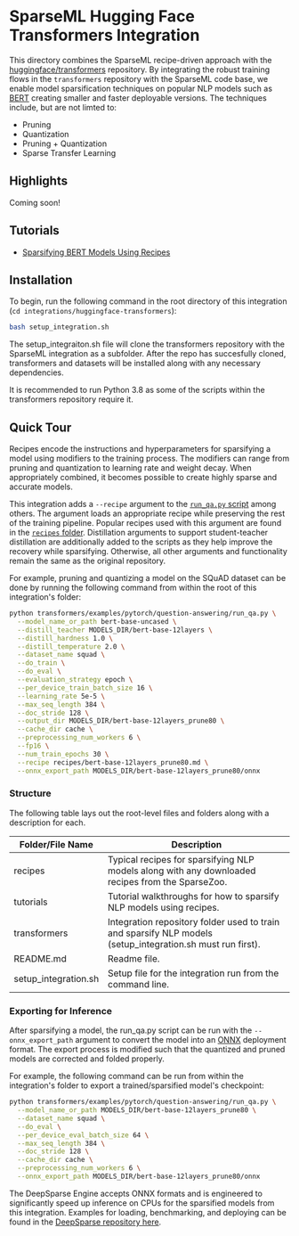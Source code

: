 <!--
Copyright (c) 2021 - present / Neuralmagic, Inc. All Rights Reserved.

Licensed under the Apache License, Version 2.0 (the "License");
you may not use this file except in compliance with the License.
You may obtain a copy of the License at

   http://www.apache.org/licenses/LICENSE-2.0

Unless required by applicable law or agreed to in writing,
software distributed under the License is distributed on an "AS IS" BASIS,
WITHOUT WARRANTIES OR CONDITIONS OF ANY KIND, either express or implied.
See the License for the specific language governing permissions and
limitations under the License.
-->

# SparseML Hugging Face Transformers Integration

This directory combines the SparseML recipe-driven approach with the
[huggingface/transformers](https://github.com/huggingface/transformers) repository.
By integrating the robust training flows in the `transformers` repository with the SparseML code base,
we enable model sparsification techniques on popular NLP models such as [BERT](https://arxiv.org/abs/1810.04805)
creating smaller and faster deployable versions.
The techniques include, but are not limted to:
- Pruning
- Quantization
- Pruning + Quantization
- Sparse Transfer Learning

## Highlights

Coming soon!

## Tutorials

- [Sparsifying BERT Models Using Recipes](https://github.com/neuralmagic/sparseml/blob/main/integrations/huggingface-transformers/tutorials/sparsifying_bert_using_recipes.md)

## Installation

To begin, run the following command in the root directory of this integration (`cd integrations/huggingface-transformers`):
```bash
bash setup_integration.sh
```

The setup_integraiton.sh file will clone the transformers repository with the SparseML integration as a subfolder.
After the repo has succesfully cloned, transformers and datasets will be installed along with any necessary dependencies.

It is recommended to run Python 3.8 as some of the scripts within the transformers repository require it.

## Quick Tour

Recipes encode the instructions and hyperparameters for sparsifying a model using modifiers to the training process.
The modifiers can range from pruning and quantization to learning rate and weight decay.
When appropriately combined, it becomes possible to create highly sparse and accurate models.

This integration adds a `--recipe` argument to the [`run_qa.py` script](https://github.com/neuralmagic/yolov3/blob/master/train.py) among others.
The argument loads an appropriate recipe while preserving the rest of the training pipeline.
Popular recipes used with this argument are found in the [`recipes` folder](./recipes).
Distillation arguments to support student-teacher distillation are additionally added to the scripts as they help improve the recovery while sparsifying.
Otherwise, all other arguments and functionality remain the same as the original repository.

For example, pruning and quantizing a model on the SQuAD dataset can be done by running the following command from within the root of this integration's folder:
```bash
python transformers/examples/pytorch/question-answering/run_qa.py \
  --model_name_or_path bert-base-uncased \
  --distill_teacher MODELS_DIR/bert-base-12layers \
  --distill_hardness 1.0 \
  --distill_temperature 2.0 \
  --dataset_name squad \
  --do_train \
  --do_eval \
  --evaluation_strategy epoch \
  --per_device_train_batch_size 16 \
  --learning_rate 5e-5 \
  --max_seq_length 384 \
  --doc_stride 128 \
  --output_dir MODELS_DIR/bert-base-12layers_prune80 \
  --cache_dir cache \
  --preprocessing_num_workers 6 \
  --fp16 \
  --num_train_epochs 30 \
  --recipe recipes/bert-base-12layers_prune80.md \
  --onnx_export_path MODELS_DIR/bert-base-12layers_prune80/onnx
```

### Structure

The following table lays out the root-level files and folders along with a description for each.

| Folder/File Name     | Description                                                                                                           |
|----------------------|-----------------------------------------------------------------------------------------------------------------------|
| recipes              | Typical recipes for sparsifying NLP models along with any downloaded recipes from the SparseZoo.                      |
| tutorials            | Tutorial walkthroughs for how to sparsify NLP models using recipes.                                                   |
| transformers         | Integration repository folder used to train and sparsify NLP models (setup_integration.sh must run first).            |
| README.md            | Readme file.                                                                                                          |
| setup_integration.sh | Setup file for the integration run from the command line.                                                             |

### Exporting for Inference

After sparsifying a model, the run_qa.py script can be run with the `--onnx_export_path` argument to convert the model into an [ONNX](https://onnx.ai/) deployment format.
The export process is modified such that the quantized and pruned models are corrected and folded properly.

For example, the following command can be run from within the integration's folder to export a trained/sparsified model's checkpoint:
```bash
python transformers/examples/pytorch/question-answering/run_qa.py \
  --model_name_or_path MODELS_DIR/bert-base-12layers_prune80 \
  --dataset_name squad \
  --do_eval \
  --per_device_eval_batch_size 64 \
  --max_seq_length 384 \
  --doc_stride 128 \
  --cache_dir cache \
  --preprocessing_num_workers 6 \
  --onnx_export_path MODELS_DIR/bert-base-12layers_prune80/onnx
```

The DeepSparse Engine accepts ONNX formats and is engineered to significantly speed up inference on CPUs for the sparsified models from this integration.
Examples for loading, benchmarking, and deploying can be found in the [DeepSparse repository here](https://github.com/neuralmagic/deepsparse).
